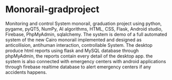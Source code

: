 # Monorail-gradproject
Monitoring and control System monorail, graduation project using python, pygame, pyQT5, NumPy, AI algorithms, HTML, CSS, Flask, Android studio, Firebase, PhpMyAdmin, sqlalchemy. The system is demo of a full automated system of the new Cairo monorail implemented and designed as anticollision, antihuman interaction, controllable System. The desktop produce html reports using flask and MySQL database through phpMyAdmin, the reports contain every detail of the desktop app. the system is also connected with emergency centers with android applications through firebase realtime database to alert emergency centers if any accidents happens.
